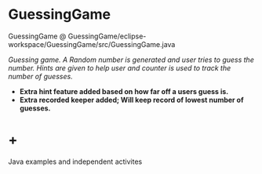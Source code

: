 # GuessingGame
GuessingGame @ GuessingGame/eclipse-workspace/GuessingGame/src/GuessingGame.java

_Guessing game. A Random number is generated and user tries to guess the number. 
 Hints are given to help user and counter is used to track the number of guesses._ 
 
 - **Extra hint feature added based on how far off a users guess is.**    
 - **Extra recorded keeper added; Will keep record of lowest number of guesses.**

# +
Java examples and independent activites

